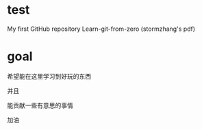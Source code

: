 # test
My first GitHub repository
Learn-git-from-zero (stormzhang's pdf)

# goal

希望能在这里学习到好玩的东西

并且

能贡献一些有意思的事情

加油